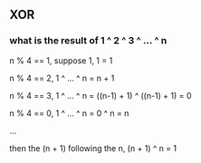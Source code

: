 ## XOR

### what is the result of 1 ^ 2 ^ 3 ^ ... ^ n

n % 4 == 1, suppose 1, 1 = 1

n % 4 == 2, 1 ^ ... ^ n = n + 1

n % 4 == 3, 1 ^ ... ^ n = ((n-1) + 1) ^ ((n-1) + 1) = 0

n % 4 == 0, 1 ^ ... ^ n = 0 ^ n = n

...

then the (n + 1) following the n, (n + 1) ^ n = 1
